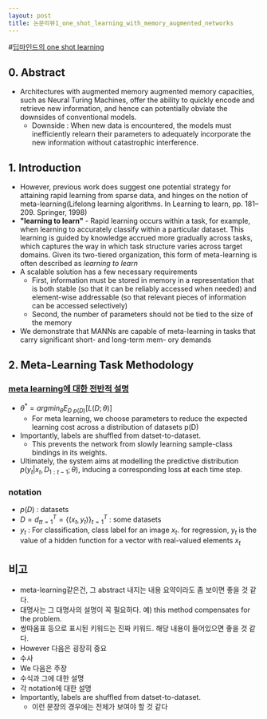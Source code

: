 ```yaml
---
layout: post
title: 논문리뷰1_one_shot_learning_with_memory_augmented_networks
---
```


#[딥마인드의 one shot learning](http://getliner.com/webpdf/web/viewer.html?file=09457d5ccba210993f1a1746acfd50099556a855.pdf)

## 0. Abstract
* Architectures with augmented memory augmented memory capacities, such as Neural Turing Machines, offer the ability to quickly encode and retrieve new information, and hence can potentially obviate the downsides of conventional models.
  - Downside : When new data is encountered, the models must inefficiently relearn their parameters to adequately incorporate the new information without catastrophic interference.

## 1. Introduction
* However, previous work does suggest one potential strategy for attaining rapid learning from sparse data, and hinges on the notion of meta-learning(Lifelong learning algorithms.  In
Learning to learn, pp. 181–209. Springer, 1998)
* **"learning to learn"** -  Rapid learning occurs
within a task,  for example, when learning to accurately classify within a particular  dataset. This  learning  is  guided  by  knowledge accrued  more  gradually across tasks,  which  captures  the way in which task structure varies across target domains. Given its two-tiered organization, this form of meta-learning is often described as *learning to learn*
* A scalable solution has a few necessary requirements
  - First, information must be stored in memory in a representation that is both stable (so that it can be reliably accessed when needed) and element-wise addressable (so that relevant pieces of information can be accessed selectively)
  - Second, the number of parameters should not be tied to the size of the memory
* We demonstrate that MANNs are capable of meta-learning
in tasks that carry significant short- and long-term mem-
ory  demands

## 2. Meta-Learning Task Methodology
### [meta learning에 대한 전반적 설명](http://bair.berkeley.edu/blog/2017/07/18/learning-to-learn/)

* $\theta^{*} = argmin_{\theta}E_{D~p(D)}[L(D;\theta)]$
  - For meta learning, we choose parameters to reduce the expected learning cost across a distribution of datasets p(D)
* Importantly, labels are shuffled from datset-to-dataset.
  * This prevents the network from slowly learning sample-class bindings in its weights.
* Ultimately, the system aims at modelling the predictive distribution $p(y_t | x_t, D_{1:t-1};\theta)$, inducing a corresponding loss at each time step.

### notation
* $p(D)$ : datasets
* $D = {d_t}^T_{t=1} = \{(x_t,y_t)\}^T_{t=1}$ : some datasets
* $y_t$ : For classification, class label for an image $x_t$. for regression, $y_t$ is the value of a hidden function for a vector with real-valued elements $x_t$



## 비고
* meta-learning같은건, 그 abstract 내지는 내용 요약이라도 좀 보이면 좋을 것 같다.
* 대명사는 그 대명사의 설명이 꼭 필요하다. 예) this method compensates for the problem.
* 쌍따옴표 등으로 표시된 키워드는 진짜 키워드. 해당 내용이 들어있으면 좋을 것 같다.
* However 다음은 굉장히 중요
* 수사
* We 다음은 주장
* 수식과 그에 대한 설명
* 각 notation에 대한 설명
* Importantly, labels are shuffled from datset-to-dataset.
  - 이런 문장의 경우에는 전체가 보여야 할 것 같다
